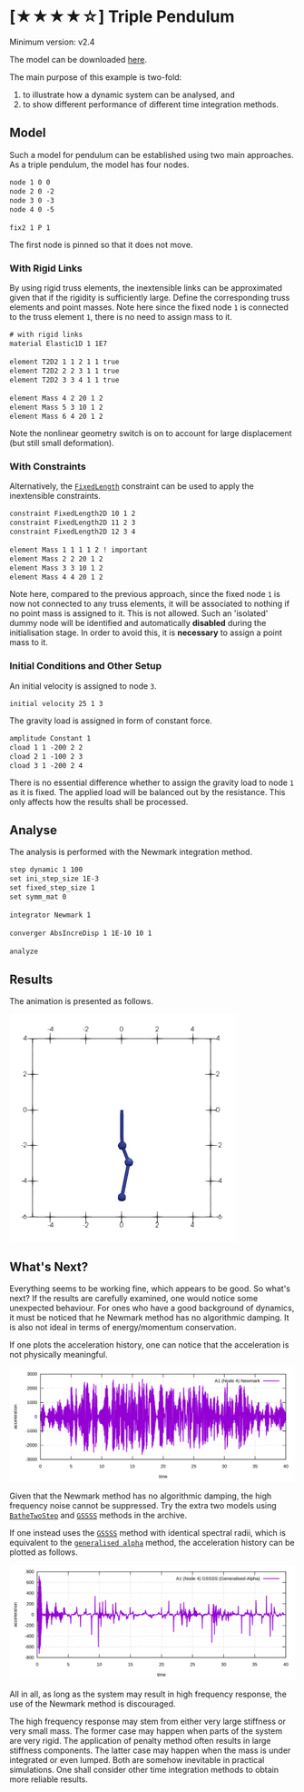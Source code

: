 # [★★★★☆] Triple Pendulum

Minimum version: v2.4

The model can be downloaded [here](triple-pendulum.zip).

The main purpose of this example is two-fold:

1. to illustrate how a dynamic system can be analysed, and
2. to show different performance of different time integration methods.

## Model

Such a model for pendulum can be established using two main approaches. As a triple pendulum, the model has four nodes.

```text
node 1 0 0
node 2 0 -2
node 3 0 -3
node 4 0 -5

fix2 1 P 1
```

The first node is pinned so that it does not move.

### With Rigid Links

By using rigid truss elements, the inextensible links can be approximated given that if the rigidity is sufficiently
large. Define the corresponding truss elements and point masses. Note here since the fixed node `1` is connected to the
truss element `1`, there is no need to assign mass to it.

```text
# with rigid links
material Elastic1D 1 1E7

element T2D2 1 1 2 1 1 true
element T2D2 2 2 3 1 1 true
element T2D2 3 3 4 1 1 true

element Mass 4 2 20 1 2
element Mass 5 3 10 1 2
element Mass 6 4 20 1 2
```

Note the nonlinear geometry switch is on to account for large displacement (but still small deformation).

### With Constraints

Alternatively, the [`FixedLength`](../../../Library/Constraint/FixedLength.md) constraint can be used to apply the
inextensible constraints.

```text
constraint FixedLength2D 10 1 2
constraint FixedLength2D 11 2 3
constraint FixedLength2D 12 3 4

element Mass 1 1 1 1 2 ! important
element Mass 2 2 20 1 2
element Mass 3 3 10 1 2
element Mass 4 4 20 1 2
```

Note here, compared to the previous approach, since the fixed node `1` is now not connected to any truss elements, 
it will be associated to nothing if no point mass is assigned to it. This is not allowed. Such an 'isolated' dummy 
node will be identified and automatically **disabled** during the initialisation stage. In order to avoid this, it is 
**necessary** to assign a point mass to it.

### Initial Conditions and Other Setup

An initial velocity is assigned to node `3`.

```text
initial velocity 25 1 3
```

The gravity load is assigned in form of constant force.

```text
amplitude Constant 1
cload 1 1 -200 2 2
cload 2 1 -100 2 3
cload 3 1 -200 2 4
```

There is no essential difference whether to assign the gravity load to node `1` as it is fixed. The applied load 
will be balanced out by the resistance. This only affects how the results shall be processed.

## Analyse

The analysis is performed with the Newmark integration method.

```text
step dynamic 1 100
set ini_step_size 1E-3
set fixed_step_size 1
set symm_mat 0

integrator Newmark 1

converger AbsIncreDisp 1 1E-10 10 1

analyze
```

## Results

The animation is presented as follows.

![animation](triple-pendulum.gif)

## What's Next?

Everything seems to be working fine, which appears to be good. So what's next? If the results are carefully examined,
one would notice some unexpected behaviour. For ones who have a good background of dynamics, it must be noticed that 
he Newmark method has no algorithmic damping. It is also not ideal in terms of energy/momentum conservation.

If one plots the acceleration history, one can notice that the acceleration is not physically meaningful.

![newmark acceleration](triple-pendulum-newmark.svg)

Given that the Newmark method has no algorithmic damping, the high frequency noise cannot be suppressed. Try the extra 
two models using [`BatheTwoStep`](../../../Library/Integrator/BatheTwoStep.md) and
[`GSSSS`](../../../Library/Integrator/GSSSS.md) methods in the archive.

If one instead uses the [`GSSSS`](../../../Library/Integrator/GSSSS.md) method with identical spectral radii, which is 
equivalent to the [`generalised alpha`](../../../Library/Integrator/GeneralizedAlpha.md) method, the acceleration 
history can be plotted as follows.

![generalised alpha acceleration](triple-pendulum-gssss.svg)

All in all, as long as the system may result in high frequency response, the use of the Newmark method is discouraged.

The high frequency response may stem from either very large stiffness or very small mass. The former case may happen 
when parts of the system are very rigid. The application of penalty method often results in large stiffness 
components. The latter case may happen when the mass is under integrated or even lumped. Both are somehow inevitable 
in practical simulations. One shall consider other time integration methods to obtain more reliable results.
